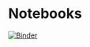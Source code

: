 # Notebooks
[![Binder](https://mybinder.org/badge_logo.svg)](https://mybinder.org/v2/gh/guanwee-loo/Notebooks/master?filepath=Saml2.0.ipynb)
